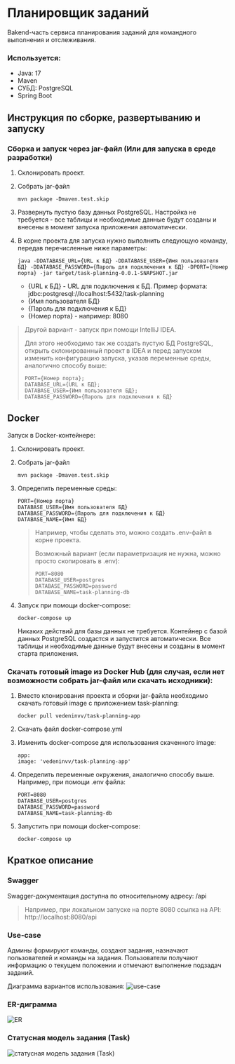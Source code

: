 # Планировщик заданий

Bakend-часть сервиса планирования заданий для командного выполнения и отслеживания.

### Используется:

- Java: 17
- Maven
- СУБД: PostgreSQL
- Spring Boot

## Инструкция по сборке, развертыванию и запуску

### Сборка и запуск через jar-файл (Или для запуска в среде разработки)

1. Склонировать проект.
2. Собрать jar-файл

       mvn package -Dmaven.test.skip

3. Развернуть пустую базу данных PostgreSQL. Настройка не требуется - все таблицы и необходимые данные будут созданы и
   внесены в момент запуска приложения автоматически.
4. В корне проекта для запуска нужно выполнить следующую команду, передав перечисленные ниже параметры:

       java -DDATABASE_URL={URL к БД} -DDATABASE_USER={Имя пользователя БД} -DDATABASE_PASSWORD={Пароль для подключения к БД} -DPORT={Номер порта} -jar target/task-planning-0.0.1-SNAPSHOT.jar

    - {URL к БД} - URL для подключения к БД. Пример формата: jdbc:postgresql://localhost:5432/task-planning
    - {Имя пользователя БД}
    - {Пароль для подключения к БД}
    - {Номер порта} - например: 8080

> Другой вариант - запуск при помощи IntelliJ IDEA.
>
> Для этого необходимо так же создать пустую БД PostgreSQL, открыть склонированный проект в IDEA и перед запуском изменить конфигурацию запуска, указав переменные среды, аналогично способу выше:
>
>     PORT={Номер порта};
>     DATABASE_URL={URL к БД};
>     DATABASE_USER={Имя пользователя БД};
>     DATABASE_PASSWORD={Пароль для подключения к БД}

## Docker

Запуск в Docker-контейнере:

1. Склонировать проект.
2. Собрать jar-файл

       mvn package -Dmaven.test.skip

3. Определить переменные среды:

       PORT={Номер порта}
       DATABASE_USER={Имя пользователя БД}
       DATABASE_PASSWORD={Пароль для подключения к БД}
       DATABASE_NAME={Имя БД}

   > Например, чтобы сделать это, можно создать .env-файл в корне проекта.
   >
   > Возможный вариант (если параметризация не нужна, можно просто скопировать в .env):
   >
   >     PORT=8080
   >     DATABASE_USER=postgres
   >     DATABASE_PASSWORD=password
   >     DATABASE_NAME=task-planning-db

4. Запуск при помощи docker-compose:

       docker-compose up

   Никаких действий для базы данных не требуется. Контейнер с базой данных PostgreSQL создастся и запустится
   автоматически. Все таблицы и необходимые данные будут внесены и созданы в момент старта приложения.

### Скачать готовый image из Docker Hub (для случая, если нет возможности собрать jar-файл или скачать исходники):

1. Вместо клонирования проекта и сборки jar-файла необходимо скачать готовый image с приложением task-planning:

       docker pull vedeninvv/task-planning-app

2. Скачать файл docker-compose.yml
3. Изменить docker-compose для использования скаченного image:

       app:
       image: 'vedeninvv/task-planning-app'

4. Определить переменные окружения, аналогично способу выше. Например, при помощи .env файла:

       PORT=8080
       DATABASE_USER=postgres
       DATABASE_PASSWORD=password
       DATABASE_NAME=task-planning-db

5. Запустить при помощи docker-compose:

       docker-compose up

## Краткое описание

### Swagger

Swagger-документация доступна по относительному адресу: /api

> Например, при локальном запуске на порте 8080 ссылка на API: http://localhost:8080/api

### Use-case

Админы формируют команды, создают задания, назначают пользователей и команды на задания. Пользователи получают
информацию о текущем положении и отмечают выполнение подзадач заданий.

Диаграмма вариантов использования:
![use-case](https://user-images.githubusercontent.com/63102929/209673347-9ce4803a-a1fa-495f-87ad-95850ea2960b.jpg)

### ER-диграмма

![ER](https://user-images.githubusercontent.com/63102929/209673991-cea31ef5-37a7-4ec9-a062-fe8126f36997.jpg)

### Статусная модель задания (Task)

![статусная модель задания (Task)](https://user-images.githubusercontent.com/63102929/209882376-bc58df43-7f34-4f97-9a42-1bb0fb3d476b.jpg)

